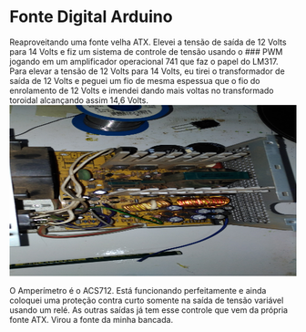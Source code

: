 # Fonte Digital Arduino

Reaproveitando uma fonte velha ATX.
Elevei a tensão de saída de 12 Volts para 14 Volts e fiz um sistema de controle de tensão usando o ### PWM jogando em um amplificador operacional 741 que faz o papel do LM317.
Para elevar a tensão de 12 Volts para 14 Volts, eu tirei o transformador de saída de 12 Volts e peguei um fio de mesma espessua que o fio do enrolamento de 12 Volts e imendei dando mais voltas no transformado toroidal alcançando assim 14,6 Volts.
<img src="https://github.com/456789123/Fonte-Digital/blob/master/Imagens/P_20200319_172957_vHDR_Auto.jpg" width="600" height="300">


O Amperímetro é o ACS712.
Está funcionando perfeitamente e ainda coloquei uma proteção contra curto somente na saída de tensão variável usando um relé. As outras saídas já tem esse controle que vem da própria fonte ATX.
Virou a fonte da minha bancada.
